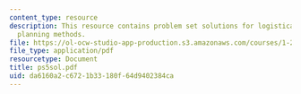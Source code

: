 ```yaml
---
content_type: resource
description: This resource contains problem set solutions for logistical and transportation
  planning methods.
file: https://ol-ocw-studio-app-production.s3.amazonaws.com/courses/1-203j-logistical-and-transportation-planning-methods-fall-2006/da6160a2c6721b33180f64d9402384ca_ps5sol.pdf
file_type: application/pdf
resourcetype: Document
title: ps5sol.pdf
uid: da6160a2-c672-1b33-180f-64d9402384ca
---
```

